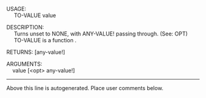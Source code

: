 USAGE:  
&nbsp;&nbsp;&nbsp;&nbsp;&nbsp;TO-VALUE&nbsp;value&nbsp;  
  
DESCRIPTION:  
&nbsp;&nbsp;&nbsp;&nbsp;&nbsp;Turns&nbsp;unset&nbsp;to&nbsp;NONE,&nbsp;with&nbsp;ANY-VALUE!&nbsp;passing&nbsp;through.&nbsp;(See:&nbsp;OPT)  
&nbsp;&nbsp;&nbsp;&nbsp;&nbsp;TO-VALUE&nbsp;is&nbsp;a&nbsp;function&nbsp;.  
  
RETURNS:&nbsp;[any-value!]  
  
ARGUMENTS:  
&nbsp;&nbsp;&nbsp;&nbsp;value&nbsp;[&lt;opt&gt;&nbsp;any-value!]  
___
Above this line is autogenerated. Place user comments below.